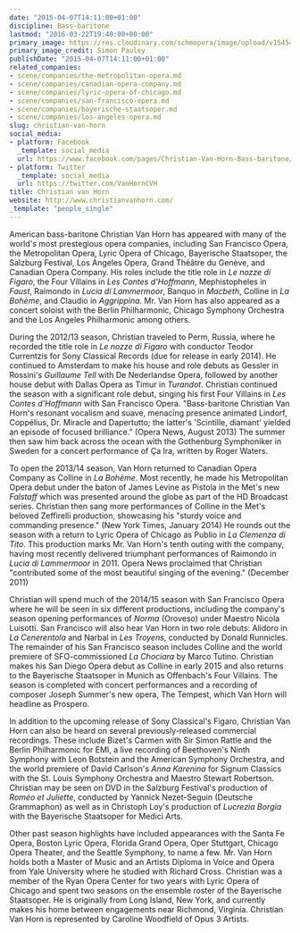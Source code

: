 ```yaml
---
date: "2015-04-07T14:11:00+01:00"
discipline: Bass-baritone
lastmod: "2016-03-22T19:40:00+00:00"
primary_image: https://res.cloudinary.com/schmopera/image/upload/v1545409169/media/webhook-uploads/1458675587009/2016-03-22---Christian_van_Horn_Simon_Pauley.jpg.jpg
primary_image_credit: Simon Pauley
publishDate: "2015-04-07T14:11:00+01:00"
related_companies:
- scene/companies/the-metropolitan-opera.md
- scene/companies/canadian-opera-company.md
- scene/companies/lyric-opera-of-chicago.md
- scene/companies/san-francisco-opera.md
- scene/companies/bayerische-staatsoper.md
- scene/companies/los-angeles-opera.md
slug: christian-van-horn
social_media:
- platform: Facebook
  _template: social_media
  url: https://www.facebook.com/pages/Christian-Van-Horn-Bass-baritone/81970265797
- platform: Twitter
  _template: social_media
  url: https://twitter.com/VanHornCVH
title: Christian van Horn
website: http://www.christianvanhorn.com/
_template: "people_single"
---
```


<p>
	American bass-baritone Christian Van Horn has appeared with many of the world's most prestegious opera companies, including San Francisco Opera, the Metropolitan Opera, Lyric Opera of Chicago, Bayerische Staatsoper, the Salzburg Festival, Los Angeles Opera, Grand Théâtre du Genève, and Canadian Opera Company. His roles include the title role in <em>Le nozze di Figaro</em>, the Four Villains in <em>Les Contes d'Hoffmann</em>, Mephistopheles in <em>Faust</em>, Raimondo in <em>Lucia di Lammermoor</em>, Banquo in <em>Macbeth</em>, Colline in <em>La Bohème</em>, and Claudio in <em>Aggrippina</em>. Mr. Van Horn has also appeared as a concert soloist with the Berlin Philharmonic, Chicago Symphony Orchestra and the Los Angeles Philharmonic among others.
</p>
<p>
	<span class="color_14">During the 2012/13 season, Christian traveled to Perm, Russia, where he recorded the title role in <em>Le nozze di Figaro</em> with conductor Teodor Currentzis for Sony Classical Records (due for release in early 2014). He continued to Amsterdam to make his house and role debuts as Gessler in Rossini's <em>Guillaume Tell</em> with De Nederlandse Opera, followed by another house debut with Dallas Opera as Timur in <em>Turandot</em>. Christian continued the season with a significant role debut, singing his first Four Villains in <em>Les Contes d'Hoffmann</em> with San Francisco Opera. "Bass-baritone Christian Van Horn's resonant vocalism and suave, menacing presence animated Lindorf, Coppélius, Dr. Miracle and Dapertutto; the latter's 'Scintille, diamant' yielded an episode of focused brilliance." (Opera News, August 2013) The summer then saw him back across the ocean with the Gothenburg Symphoniker in Sweden for a concert performance of Ça Ira, written by Roger Waters.</span>
</p>
<p>
	<span class="color_14">To open the 2013/14 season, Van Horn returned to Canadian Opera Company as Colline in <em>La Bohème</em>. Most recently, he made his Metropolitan Opera debut under the baton of James Levine as Pistola in the Met's new <em>Falstaff</em> which was presented around the globe as part of the HD Broadcast series. Christian then sang more performances of Colline in the Met's beloved Zeffirelli production, showcasing his "sturdy voice and commanding presence." (New York Times, January 2014) He rounds out the season with a return to Lyric Opera of Chicago as Publio in <em>La Clemenza di Tito</em>. This production marks Mr. Van Horn's tenth outing with the company, having most recently delivered triumphant performances of Raimondo in <em>Lucia di Lammermoor</em> in 2011. Opera News proclaimed that Christian "contributed some of the most beautiful singing of the evening." (December 2011)</span>
</p>
<p>
	<span class="color_14">Christian will spend much of the 2014/15 season with San Francisco Opera where he will be seen in six different productions, including the company's season opening performances of <em>Norma</em> (Oroveso) under Maestro Nicola Luisotti. San Francisco will also hear Van Horn in two role debuts: Alidoro in <em>La Cenerentola</em> and Narbal in <em>Les Troyens</em>, conducted by Donald Runnicles. The remainder of his San Francisco season includes Colline and the world premiere of SFO-commissioned <em>La Chociara</em> by Marco Tutino. Christian makes his San Diego Opera debut as Colline in early 2015 and also returns to the Bayerische Staatsoper in Munich as Offenbach's Four Villains. The season is completed with concert performances and a recording of composer Joseph Summer's new opera, The Tempest, which Van Horn will headline as Prospero.</span>
</p>
<p>
	<span class="color_14">In addition to the upcoming release of Sony Classical's Figaro, Christian Van Horn can also be heard on several previously-released commercial recordings. These include Bizet's Carmen with Sir Simon Rattle and the Berlin Philharmonic for EMI, a live recording of Beethoven's Ninth Symphony with Leon Botstein and the American Symphony Orchestra, and the world premiere of David Carlson's <em>Anna Karenina</em> for Signum Classics with the St. Louis Symphony Orchestra and Maestro Stewart Robertson. Christian may be seen on DVD in the Salzburg Festival's production of <em>Roméo et Juliette</em>, conducted by Yannick Nezet-Seguin (Deutsche Grammaphon) as well as in Christoph Loy's production of <em>Lucrezia Borgia</em> with the Bayerische Staatsoper for Medici Arts.</span>
</p>
<p>
	<span class="color_14">Other past season highlights have included appearances with the Santa Fe Opera, Boston Lyric Opera, Florida Grand Opera, Oper Stuttgart, Chicago Opera Theater, and the Seattle Symphony, to name a few. Mr. Van Horn holds both a Master of Music and an Artists Diploma in Voice and Opera from Yale University where he studied with Richard Cross. Christian was a member of the Ryan Opera Center for two years with Lyric Opera of Chicago and spent two seasons on the ensemble roster of the Bayerische Staatsoper. He is originally from Long Island, New York, and currently makes his home between engagements near Richmond, Virginia. Christian Van Horn is represented by Caroline Woodfield of Opus 3 Artists.</span>
</p>
